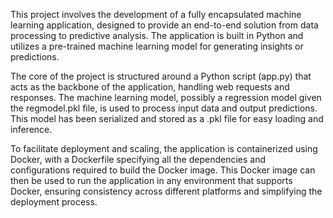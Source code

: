 This project involves the development of a fully encapsulated machine learning application, designed to provide an end-to-end solution from data processing to predictive analysis. The application is built in Python and utilizes a pre-trained machine learning model for generating insights or predictions.

The core of the project is structured around a Python script (app.py) that acts as the backbone of the application, handling web requests and responses. The machine learning model, possibly a regression model given the regmodel.pkl file, is used to process input data and output predictions. This model has been serialized and stored as a .pkl file for easy loading and inference.

To facilitate deployment and scaling, the application is containerized using Docker, with a Dockerfile specifying all the dependencies and configurations required to build the Docker image. This Docker image can then be used to run the application in any environment that supports Docker, ensuring consistency across different platforms and simplifying the deployment process.
